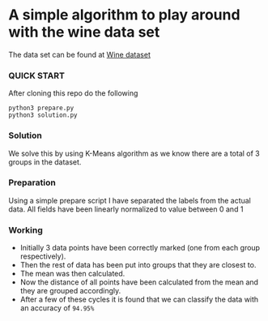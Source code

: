 # A simple algorithm to play around with the wine data set

The data set can be found at [Wine dataset](https://archive.ics.uci.edu/ml/datasets/wine)

### QUICK START

After cloning this repo do the following
```
python3 prepare.py
python3 solution.py
```
### Solution

We solve this by using K-Means algorithm as we know there are a total of
3 groups in the dataset.

### Preparation

Using a simple prepare script I have separated the labels from the actual
data.
All fields have been linearly normalized to value between 0 and 1

### Working 

- Initially 3 data points have been correctly marked (one from each group respectively).
- Then the rest of data has been put into groups that they are closest to.
- The mean was then calculated.
- Now the distance of all points have been calculated from the mean and they are 
grouped accordingly.
- After a few of these cycles it is found that we can classify the data with an
accuracy of `94.95%`

